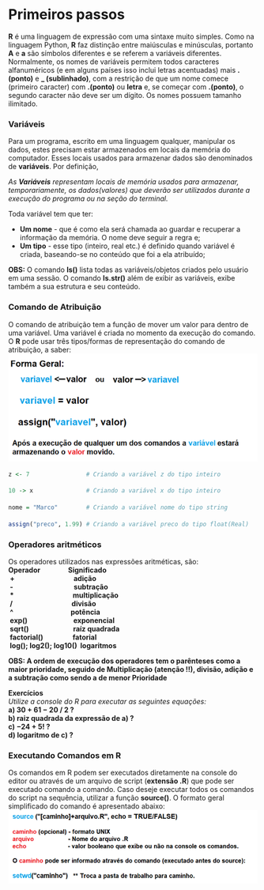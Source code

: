 # Primeiros passos
**R** é uma linguagem de expressão com uma sintaxe muito simples. Como na linguagem Python, **R** faz distinção entre maiúsculas e minúsculas, portanto **A** e **a** são símbolos diferentes e se referem a variáveis diferentes. <br>
Normalmente, os nomes de variáveis permitem todos caracteres alfanuméricos (e em alguns países isso inclui letras acentuadas) mais **.(ponto)** e **_ (sublinhado)**, com a restrição de que um nome comece (primeiro caracter) com **.(ponto)** ou **letra** e, se começar com **.(ponto)**, o segundo caracter não deve ser um dígito. Os nomes possuem tamanho ilimitado.

### <b>Variáveis</b>

Para um programa, escrito em uma linguagem qualquer, manipular os dados, estes precisam estar armazenados em locais da memória do computador. Esses locais usados para armazenar dados são denominados de **variáveis**. Por definição,

*As **Variáveis** representam locais de memória usados para armazenar, temporariamente, os dados(valores) que deverão ser utilizados durante a execução do programa ou na seção do terminal.*

Toda variável tem que ter:

+ <b>Um nome</b> - que é como ela será chamada ao guardar e recuperar a informação da memória. O nome deve seguir a regra e;
+ <b>Um tipo</b> - esse tipo (inteiro, real etc.) é definido quando variável é criada, baseando-se no conteúdo que foi a ela atribuído; 

**OBS:** O comando **ls()** lista todas as variáveis/objetos criados pelo usuário em uma sessão. O comando **ls.str()** além de exibir as variáveis, exibe também a sua estrutura e seu conteúdo.

### <b>Comando de Atribuição</b>

O comando de atribuição tem a função de mover um valor para dentro de uma variável. Uma variável é criada no momento da execução do comando. O **R** pode usar três tipos/formas de representação do comando de atribuição, a saber:<br>
![atribuicao](/markdowns/imagens/atribuicao.png)

``` R
z <- 7                # Criando a variável z do tipo inteiro

10 -> x               # Criando a variável x do tipo inteiro

nome = "Marco"        # Criando a variável nome do tipo string

assign("preco", 1.99) # Criando a variável preco do tipo float(Real)
```
### <b>Operadores aritméticos</b>
Os operadores utilizados nas expressões aritméticas, são:<br>
<b>Operador&nbsp;&nbsp;&nbsp;&nbsp;&nbsp;&nbsp;&nbsp;&nbsp;&nbsp;&nbsp;&nbsp;&nbsp;&nbsp;&nbsp;&nbsp;&nbsp;&nbsp;Significado<br>
&nbsp;+&nbsp;&nbsp;&nbsp;&nbsp;&nbsp;&nbsp;&nbsp;&nbsp;&nbsp;&nbsp;&nbsp;&nbsp;&nbsp;&nbsp;&nbsp;&nbsp;&nbsp;&nbsp;&nbsp;&nbsp;&nbsp;&nbsp;&nbsp;&nbsp;&nbsp;&nbsp;&nbsp;&nbsp;&nbsp;&nbsp;&nbsp;&nbsp;&nbsp;&nbsp;&nbsp;&nbsp;adição<br>
&nbsp;-&nbsp;&nbsp;&nbsp;&nbsp;&nbsp;&nbsp;&nbsp;&nbsp;&nbsp;&nbsp;&nbsp;&nbsp;&nbsp;&nbsp;&nbsp;&nbsp;&nbsp;&nbsp;&nbsp;&nbsp;&nbsp;&nbsp;&nbsp;&nbsp;&nbsp;&nbsp;&nbsp;&nbsp;&nbsp;&nbsp;&nbsp;&nbsp;&nbsp;&nbsp;&nbsp;&nbsp;&nbsp;subtração<br>
&nbsp;*&nbsp;&nbsp;&nbsp;&nbsp;&nbsp;&nbsp;&nbsp;&nbsp;&nbsp;&nbsp;&nbsp;&nbsp;&nbsp;&nbsp;&nbsp;&nbsp;&nbsp;&nbsp;&nbsp;&nbsp;&nbsp;&nbsp;&nbsp;&nbsp;&nbsp;&nbsp;&nbsp;&nbsp;&nbsp;&nbsp;&nbsp;&nbsp;&nbsp;&nbsp;&nbsp;&nbsp;multiplicação<br>
&nbsp;/&nbsp;&nbsp;&nbsp;&nbsp;&nbsp;&nbsp;&nbsp;&nbsp;&nbsp;&nbsp;&nbsp;&nbsp;&nbsp;&nbsp;&nbsp;&nbsp;&nbsp;&nbsp;&nbsp;&nbsp;&nbsp;&nbsp;&nbsp;&nbsp;&nbsp;&nbsp;&nbsp;&nbsp;&nbsp;&nbsp;&nbsp;&nbsp;&nbsp;&nbsp;&nbsp;&nbsp;divisão<br>
&nbsp;^&nbsp;&nbsp;&nbsp;&nbsp;&nbsp;&nbsp;&nbsp;&nbsp;&nbsp;&nbsp;&nbsp;&nbsp;&nbsp;&nbsp;&nbsp;&nbsp;&nbsp;&nbsp;&nbsp;&nbsp;&nbsp;&nbsp;&nbsp;&nbsp;&nbsp;&nbsp;&nbsp;&nbsp;&nbsp;&nbsp;&nbsp;&nbsp;&nbsp;&nbsp;&nbsp;potência<br>
&nbsp;exp()&nbsp;&nbsp;&nbsp;&nbsp;&nbsp;&nbsp;&nbsp;&nbsp;&nbsp;&nbsp;&nbsp;&nbsp;&nbsp;&nbsp;&nbsp;&nbsp;&nbsp;&nbsp;&nbsp;&nbsp;&nbsp;&nbsp;&nbsp;&nbsp;&nbsp;&nbsp;&nbsp;&nbsp;exponencial<br>
&nbsp;sqrt()&nbsp;&nbsp;&nbsp;&nbsp;&nbsp;&nbsp;&nbsp;&nbsp;&nbsp;&nbsp;&nbsp;&nbsp;&nbsp;&nbsp;&nbsp;&nbsp;&nbsp;&nbsp;&nbsp;&nbsp;&nbsp;&nbsp;&nbsp;&nbsp;&nbsp;&nbsp;&nbsp;raíz quadrada<br>
&nbsp;factorial()&nbsp;&nbsp;&nbsp;&nbsp;&nbsp;&nbsp;&nbsp;&nbsp;&nbsp;&nbsp;&nbsp;&nbsp;&nbsp;&nbsp;&nbsp;&nbsp;&nbsp;&nbsp;fatorial<br>
&nbsp;log(); log2(); log10()&nbsp;&nbsp;logaritmos<br>
</b>

**OBS: A ordem de execução dos operadores tem o parênteses como a maior prioridade, seguido de Multiplicação (atenção !!), divisão, adição e a subtração como sendo a de menor Prioridade**<br>

<b>Exercícios</b><br>
*Utilize a console do R para executar as seguintes equações:*<br>
<b>a) 30 + 61 − 20 / 2 ?<br>
b) raiz quadrada da expressão de a) ?<br>
c) −24 + 5! ?<br>
d) logaritmo de c) ?<br>
</b>
### <b>Executando Comandos em R</b>

Os comandos em R podem ser executados diretamente na console do editor ou através de um arquivo de script (**extensão .R**) que pode ser executado comando a comando. Caso deseje executar todos os comandos do script na sequência, utilizar a função **source()**. O formato geral simplificado do comando é apresentado abaixo:</br>
![excecao](/markdowns/imagens/source.png)

